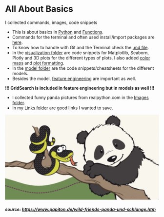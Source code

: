 # All About Basics

I collected commands, images, code snippets

* This is about basics in [Python](https://github.com/IronMan2483/All_About_Basics/tree/main/Python%20Basics) and [Functions](https://github.com/IronMan2483/All_About_Basics/tree/main/Functions).
* Commands for the terminal and often used install/import packages are [here](https://github.com/IronMan2483/All_About_Basics/blob/main/Commands/Commands_Import.md).
* To know how to handle with Git and the Terminal check the [.md file](https://github.com/IronMan2483/All_About_Basics/blob/main/Git_and_Terminal/Git_Terminal.md).
* In the [visualization folder](https://github.com/IronMan2483/All_About_Basics/tree/main/Visualization) are code snippets for Matplotlib, Seaborn, Plotly and 3D plots for the different types of plots. I also added [color maps](https://github.com/IronMan2483/All_About_Basics/blob/main/Visualization/Colors.md) and [plot formatting](https://github.com/IronMan2483/All_About_Basics/blob/main/Visualization/Plot_formating.md).
* In the [model folder](https://github.com/IronMan2483/All_About_Basics/tree/main/Models) are the code snippets/cheatsheets for the different models.
* Besides the model, [feature engineering](https://github.com/IronMan2483/All_About_Basics/tree/main/Feature%20Engineering) are important as well.

__!!! GridSearch is included in feature engineering but in models as well !!!__

* I collected funny panda pictures from realpython.com in the [Images folder](https://github.com/IronMan2483/All_About_Basics/tree/main/Images).
* In my [Links folder](https://github.com/IronMan2483/All_About_Basics/blob/main/Links/Link_collection.md) are good links I wanted to save.

![Panda mit Schlange](https://github.com/IronMan2483/All_About_Basics/blob/main/Images/Panda_Python.png)
##### source: https://www.papiton.de/wild-friends-panda-und-schlange.htm
